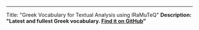 ---
Title: "Greek Vocabulary for Textual Analysis using IRaMuTeQ" <b>
Description: "Latest and fullest Greek vocabulary. [Find it on GitHub](https://github.com/p-charis/Greek_Vocabulary)"
